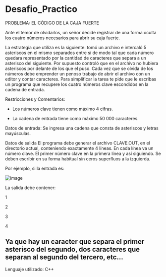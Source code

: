 # Desafio_Practico
PROBLEMA: EL CÓDIGO DE LA CAJA FUERTE

Ante el temor de olvidarlos, un señor decide registrar de una forma oculta los cuatro números necesarios para abrir su caja fuerte. 

La estrategia que utiliza es la siguiente: tomó un archivo e intercaló 5 asteriscos en el mismo separados entre sí de modo tal que cada número quedara representado por la cantidad de caracteres que separa a un asterisco del siguiente. Por supuesto controló que en el archivo no hubiera asteriscos por delante de los que el puso. Cada vez que se olvida de los números debe emprender un penoso trabajo de abrir el archivo con un editor y contar caracteres. Para simplificar la tarea te pide que le escribas un programa que recupere los cuatro números clave escondidos en la cadena de entrada.

Restricciones y Comentarios:

* Los números clave tienen como máximo 4 cifras. 

* La cadena de entrada tiene como máximo 50 000 caracteres. 

Datos de entrada: Se ingresa una cadena que consta de asteriscos y letras mayúsculas. 

Datos de salida El programa debe generar el archivo CLAVE.OUT, en el directorio actual, conteniendo exactamente 4 líneas. En cada línea va un número clave. El primer número clave en la primera línea y así siguiendo. Se deben escribir en su forma habitual sin ceros superfluos a la izquierda. 

Por ejemplo, si la entrada es: 

![image](https://user-images.githubusercontent.com/69863123/150907582-89240421-b3a7-484b-a09d-0b7315078b7d.png)  

La salida debe contener:

1

2

3

4

Ya que hay un caracter que separa el primer asterisco del segundo, dos caracteres que separan al segundo del tercero, etc... 
------------------------------------------------------------------------------------------------------------------------------
Lenguaje utilizado: C++
